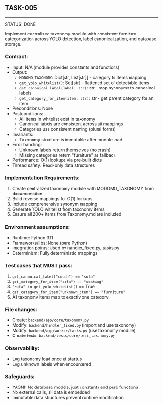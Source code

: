 ## TASK-005
---
STATUS: DONE

Implement centralized taxonomy module with consistent furniture categorization across YOLO detection, label canonicalization, and database storage.

### Contract:
- Input: N/A (module provides constants and functions)
- Output: 
  - `MODOMO_TAXONOMY`: Dict[str, List[str]] - category to items mapping
  - `get_yolo_whitelist()`: Set[str] - flattened set of detectable items
  - `get_canonical_label(label: str)`: str - map synonyms to canonical labels
  - `get_category_for_item(item: str)`: str - get parent category for an item
- Preconditions: None
- Postconditions:
  - All items in whitelist exist in taxonomy
  - Canonical labels are consistent across all mappings
  - Categories use consistent naming (plural forms)
- Invariants:
  - Taxonomy structure is immutable after module load
- Error handling:
  - Unknown labels return themselves (no crash)
  - Missing categories return "furniture" as fallback
- Performance: O(1) lookups via pre-built dicts
- Thread safety: Read-only data structures

### Implementation Requirements:
1. Create centralized taxonomy module with MODOMO_TAXONOMY from documentation
2. Build reverse mappings for O(1) lookups
3. Include comprehensive synonym mapping
4. Generate YOLO whitelist from taxonomy items
5. Ensure all 200+ items from Taxonomy.md are included

### Environment assumptions:
- Runtime: Python 3.11
- Frameworks/libs: None (pure Python)
- Integration points: Used by handler_fixed.py, tasks.py
- Determinism: Fully deterministic mappings

### Test cases that MUST pass:
1. `get_canonical_label("couch") == "sofa"`
2. `get_category_for_item("sofa") == "seating"`
3. `"sofa" in get_yolo_whitelist()` == True
4. `get_category_for_item("unknown_item") == "furniture"`
5. All taxonomy items map to exactly one category

### File changes:
- Create: `backend/app/core/taxonomy.py`
- Modify: `backend/handler_fixed.py` (import and use taxonomy)
- Modify: `backend/app/worker/tasks.py` (use taxonomy module)
- Create tests: `backend/tests/core/test_taxonomy.py`

### Observability:
- Log taxonomy load once at startup
- Log unknown labels when encountered

### Safeguards:
- YAGNI: No database models, just constants and pure functions
- No external calls, all data is embedded
- Immutable data structures prevent runtime modification